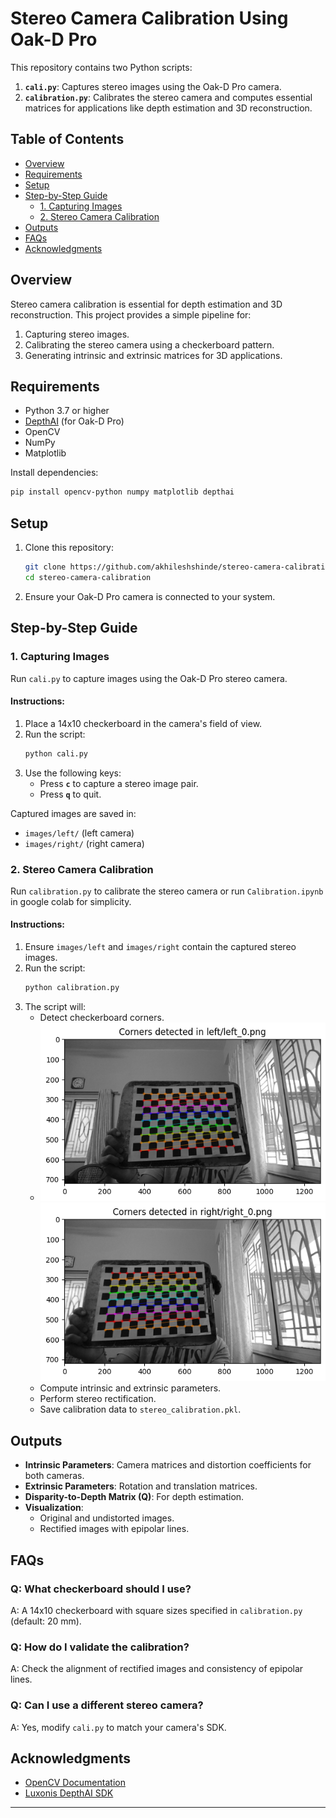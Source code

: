 # Stereo Camera Calibration Using Oak-D Pro

This repository contains two Python scripts:  
1. **`cali.py`**: Captures stereo images using the Oak-D Pro camera.  
2. **`calibration.py`**: Calibrates the stereo camera and computes essential matrices for applications like depth estimation and 3D reconstruction.

## Table of Contents
- [Overview](#overview)
- [Requirements](#requirements)
- [Setup](#setup)
- [Step-by-Step Guide](#step-by-step-guide)
  - [1. Capturing Images](#1-capturing-images)
  - [2. Stereo Camera Calibration](#2-stereo-camera-calibration)
- [Outputs](#outputs)
- [FAQs](#faqs)
- [Acknowledgments](#acknowledgments)

## Overview
Stereo camera calibration is essential for depth estimation and 3D reconstruction. This project provides a simple pipeline for:
1. Capturing stereo images.
2. Calibrating the stereo camera using a checkerboard pattern.
3. Generating intrinsic and extrinsic matrices for 3D applications.

## Requirements
- Python 3.7 or higher
- [DepthAI](https://docs.luxonis.com/projects/api/en/latest/) (for Oak-D Pro)
- OpenCV
- NumPy
- Matplotlib

Install dependencies:
```bash
pip install opencv-python numpy matplotlib depthai
```

## Setup
1. Clone this repository:
   ```bash
   git clone https://github.com/akhileshshinde/stereo-camera-calibration.git
   cd stereo-camera-calibration
   ```
2. Ensure your Oak-D Pro camera is connected to your system.

## Step-by-Step Guide

### 1. Capturing Images
Run `cali.py` to capture images using the Oak-D Pro stereo camera.

#### Instructions:
1. Place a 14x10 checkerboard in the camera's field of view.
2. Run the script:
   ```bash
   python cali.py
   ```
3. Use the following keys:
   - Press **`c`** to capture a stereo image pair.
   - Press **`q`** to quit.

Captured images are saved in:
- `images/left/` (left camera)
- `images/right/` (right camera)

### 2. Stereo Camera Calibration
Run `calibration.py` to calibrate the stereo camera or run `Calibration.ipynb` in google colab for simplicity.

#### Instructions:
1. Ensure `images/left` and `images/right` contain the captured stereo images.
2. Run the script:
   ```bash
   python calibration.py
   ```
3. The script will:
   - Detect checkerboard corners.
   - ![image alt](https://github.com/akhileshshinde/Camera_Calibration/blob/bf35543d4334874538e507939d5bcb2d230a5ffb/left_0c.png)  ![image alt](https://github.com/akhileshshinde/Camera_Calibration/blob/c17f3f246ca00bca8b6ab0f3c539b0718507dfae/right_0c.png)
   - Compute intrinsic and extrinsic parameters.
   - Perform stereo rectification.
   - Save calibration data to `stereo_calibration.pkl`.

## Outputs
- **Intrinsic Parameters**: Camera matrices and distortion coefficients for both cameras.
- **Extrinsic Parameters**: Rotation and translation matrices.
- **Disparity-to-Depth Matrix (Q)**: For depth estimation.
- **Visualization**:
  - Original and undistorted images.
  - Rectified images with epipolar lines.

## FAQs

### Q: What checkerboard should I use?
A: A 14x10 checkerboard with square sizes specified in `calibration.py` (default: 20 mm).

### Q: How do I validate the calibration?
A: Check the alignment of rectified images and consistency of epipolar lines.

### Q: Can I use a different stereo camera?
A: Yes, modify `cali.py` to match your camera's SDK.

## Acknowledgments
- [OpenCV Documentation](https://docs.opencv.org/master/)
- [Luxonis DepthAI SDK](https://docs.luxonis.com/projects/api/en/latest/)

---
